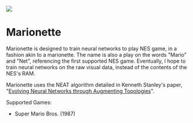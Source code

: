 [![](https://jitpack.io/v/magneticflux-/Marionette.svg)](https://jitpack.io/#magneticflux-/Marionette)

# Marionette

Marionette is designed to train neural networks to play NES game, in a fashion akin to a marionette. The name is also a play on the words "Mario" and "Net", referencing the first supported NES game. Eventually, I hope to train neural networks on the raw visual data, instead of the contents of the NES's RAM.

Marionette uses the NEAT algorithm detailed in Kenneth Stanley's paper, "[Evolving Neural Networks through
Augmenting Topologies](http://nn.cs.utexas.edu/downloads/papers/stanley.ec02.pdf)".

Supported Games:
- Super Mario Bros. (1987)
